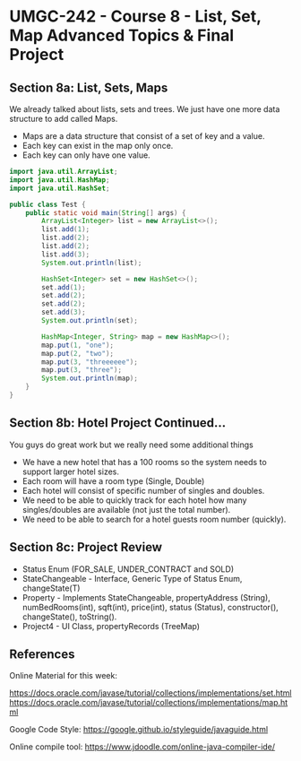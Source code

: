 # UMGC-242 - Course 8 - List, Set, Map Advanced Topics & Final Project

## Section 8a: List, Sets, Maps

We already talked about lists, sets and trees. We just have one more data structure to add called Maps.
- Maps are a data structure that consist of a set of key and a value.
- Each key can exist in the map only once.
- Each key can only have one value. 

```java
import java.util.ArrayList;
import java.util.HashMap;
import java.util.HashSet;

public class Test {
    public static void main(String[] args) {
        ArrayList<Integer> list = new ArrayList<>();
        list.add(1);
        list.add(2);
        list.add(2);
        list.add(3);
        System.out.println(list);

        HashSet<Integer> set = new HashSet<>();
        set.add(1);
        set.add(2);
        set.add(2);
        set.add(3);
        System.out.println(set);

        HashMap<Integer, String> map = new HashMap<>();
        map.put(1, "one");
        map.put(2, "two");
        map.put(3, "threeeeee");
        map.put(3, "three");
        System.out.println(map);
    }
}
```

## Section 8b: Hotel Project Continued...

You guys do great work but we really need some additional things
- We have a new hotel that has a 100 rooms so the system needs to support larger hotel sizes. 
- Each room will have a room type (Single, Double)
- Each hotel will consist of specific number of singles and doubles.
- We need to be able to quickly track for each hotel how many singles/doubles are available (not just the total number).
- We need to be able to search for a hotel guests room number (quickly).

## Section 8c: Project Review
- Status Enum (FOR_SALE, UNDER_CONTRACT and SOLD)
- StateChangeable - Interface, Generic Type of Status Enum, changeState(T)
- Property - Implements StateChangeable, propertyAddress (String), numBedRooms(int), sqft(int), price(int), status (Status), constructor(), changeState(), toString().
- Project4 - UI Class, propertyRecords (TreeMap)

## References
Online Material for this week:

https://docs.oracle.com/javase/tutorial/collections/implementations/set.html
https://docs.oracle.com/javase/tutorial/collections/implementations/map.html

Google Code Style: 
https://google.github.io/styleguide/javaguide.html

Online compile tool:
https://www.jdoodle.com/online-java-compiler-ide/

